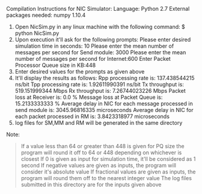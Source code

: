 Compilation Instructions for NIC Simulator:
Language: Python 2.7
External packages needed: numpy 1.10.4

1. Open NicSim.py in any linux machine with the following command:
	$ python NicSim.py
2. Upon execution it'll ask for the following prompts: 
	Please enter desired simulation time in seconds: 10
	Please enter the mean number of messages per second for Send module: 3000
	Please enter the mean number of messages per second for Internet:600
	Enter Packet Processor Queue size in KB:448
3. Enter desired values for the prompts as given above
4. It'll display the results as follows:
	Rpp processing rate is:  137.438544215 ns/bit
	Tpp processing rate is:  1.92611990391 ns/bit
	Tx throughput is:  519.151999344 Mbps
	Rx throughput is:  7.26744023226 Mbps
	Packet loss at Receiver is:  0.0 %
	Message loss at Packet Queue is:  15.2133333333 %
	Average delay in NIC for each message processed in send module is:  3045.96816335 microseconds
	Average delay in NIC for each packet processed in RM is:  3.8423318977 microseconds
5. log files for SM,MM and RM will be generated in the same directory

Note: 
>If a value less than 64 or greater than 448 is given for PQ size the program will round it off to 64 or 448 depending on whichever is closest
>If 0 is given as input for simulation time, it'll be considered as 1 second
>If negative values are given as inputs, the program will consider it's absolute value
>If fractional values are given as inputs, the program will round them off to the nearest integer value
>The log files submitted in this directory are for the inputs given above
